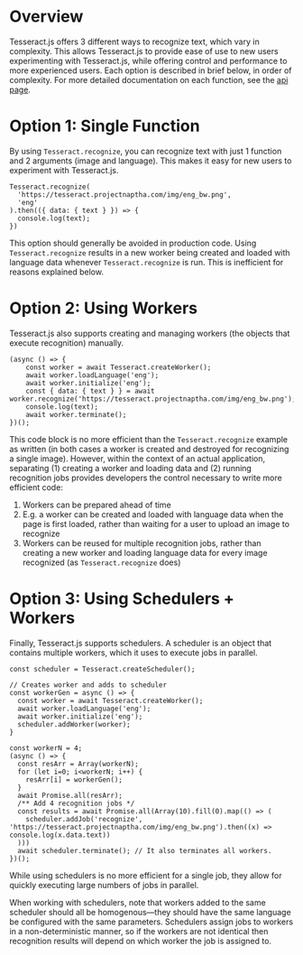 # Overview
Tesseract.js offers 3 different ways to recognize text, which vary in complexity.  This allows Tesseract.js to provide ease of use to new users experimenting with Tesseract.js, while offering control and performance to more experienced users.  Each option is described in brief below, in order of complexity.  For more detailed documentation on each function, see the [api page](./api.md). 

# Option 1: Single Function
By using `Tesseract.recognize`, you can recognize text with just 1 function and 2 arguments (image and language).  This makes it easy for new users to experiment with Tesseract.js. 

```
Tesseract.recognize(
  'https://tesseract.projectnaptha.com/img/eng_bw.png',
  'eng'
).then(({ data: { text } }) => {
  console.log(text);
})
```

This option should generally be avoided in production code.  Using `Tesseract.recognize` results in a new worker being created and loaded with language data whenever `Tesseract.recognize` is run.  This is inefficient for reasons explained below.

# Option 2: Using Workers
Tesseract.js also supports creating and managing workers (the objects that execute recognition) manually. 

```
(async () => {
    const worker = await Tesseract.createWorker();
    await worker.loadLanguage('eng');
    await worker.initialize('eng');
    const { data: { text } } = await worker.recognize('https://tesseract.projectnaptha.com/img/eng_bw.png');
    console.log(text);
    await worker.terminate();
})();
```

This code block is no more efficient than the `Tesseract.recognize` example as written (in both cases a worker is created and destroyed for recognizing a single image).  However, within the context of an actual application, separating (1) creating a worker and loading data and (2) running recognition jobs provides developers the control necessary to write more efficient code:
1.	Workers can be prepared ahead of time
   1. E.g. a worker can be created and loaded with language data when the page is first loaded, rather than waiting for a user to upload an image to recognize
2.	Workers can be reused for multiple recognition jobs, rather than creating a new worker and loading language data for every image recognized (as `Tesseract.recognize` does)

# Option 3: Using Schedulers + Workers
Finally, Tesseract.js supports schedulers.  A scheduler is an object that contains multiple workers, which it uses to execute jobs in parallel.  
 
```
const scheduler = Tesseract.createScheduler();

// Creates worker and adds to scheduler
const workerGen = async () => {
  const worker = await Tesseract.createWorker();
  await worker.loadLanguage('eng');
  await worker.initialize('eng');
  scheduler.addWorker(worker);
}

const workerN = 4;
(async () => {
  const resArr = Array(workerN);
  for (let i=0; i<workerN; i++) {
    resArr[i] = workerGen();
  }
  await Promise.all(resArr);
  /** Add 4 recognition jobs */
  const results = await Promise.all(Array(10).fill(0).map(() => (
    scheduler.addJob('recognize', 'https://tesseract.projectnaptha.com/img/eng_bw.png').then((x) => console.log(x.data.text))
  )))
  await scheduler.terminate(); // It also terminates all workers.
})();
```

While using schedulers is no more efficient for a single job, they allow for quickly executing large numbers of jobs in parallel. 

When working with schedulers, note that workers added to the same scheduler should all be homogenous—they should have the same language be configured with the same parameters.  Schedulers assign jobs to workers in a non-deterministic manner, so if the workers are not identical then recognition results will depend on which worker the job is assigned to. 
